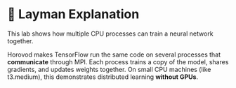# 🧠 Layman Explanation

This lab shows how multiple CPU processes can train a neural network together.

Horovod makes TensorFlow run the same code on several processes that **communicate** through MPI.
Each process trains a copy of the model, shares gradients, and updates weights together.
On small CPU machines (like t3.medium), this demonstrates distributed learning **without GPUs**.
